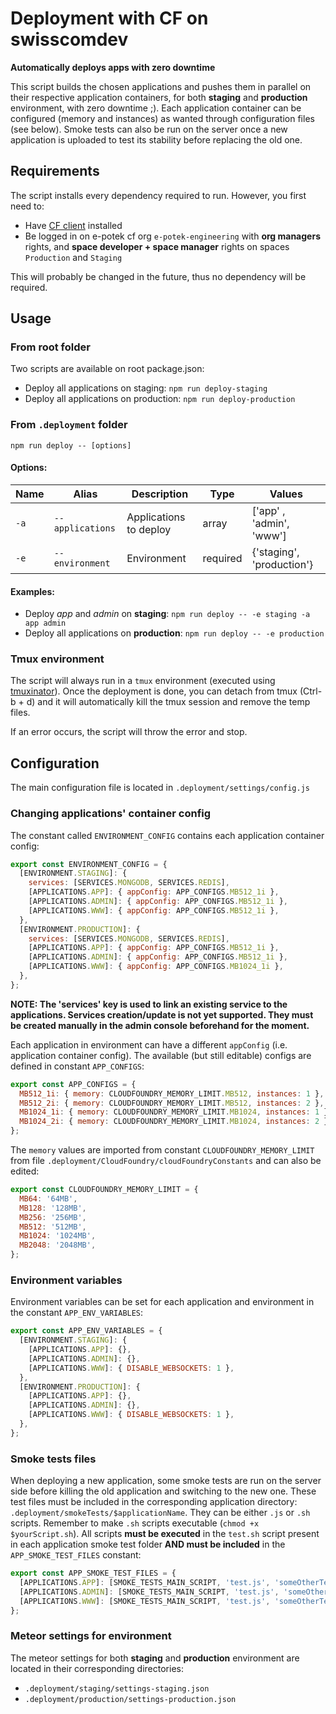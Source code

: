 # Deployment with CF on swisscomdev

**Automatically deploys apps with zero downtime**

This script builds the chosen applications and pushes them in parallel on their respective application containers, for both **staging** and **production** environment, with zero downtime ;). Each application container can be configured (memory and instances) as wanted through configuration files (see below).
Smoke tests can also be run on the server once a new application is uploaded to test its stability before replacing the old one.

## Requirements

The script installs every dependency required to run. However, you first need to:

- Have [CF client](https://docs.cloudfoundry.org/cf-cli/install-go-cli.html) installed
- Be logged in on e-potek cf org `e-potek-engineering` with **org managers** rights, and **space developer + space manager** rights on spaces `Production` and `Staging`

This will probably be changed in the future, thus no dependency will be required.

## Usage

### From root folder

Two scripts are available on root package.json:

- Deploy all applications on staging: `npm run deploy-staging`
- Deploy all applications on production: `npm run deploy-production`

### From `.deployment` folder

`npm run deploy -- [options]`

#### Options:
| Name | Alias            | Description            | Type     | Values                    |
| ---- | ---------------- | ---------------------- | -------- | ------------------------- |
| `-a` | `--applications` | Applications to deploy | array    | ['app' , 'admin', 'www']  |
| `-e` | `--environment`  | Environment            | required | {'staging', 'production'} |

#### Examples:

- Deploy *app* and *admin* on **staging**: `npm run deploy -- -e staging -a app admin`
- Deploy all applications on **production**: `npm run deploy -- -e production`

### Tmux environment

The script will always run in a `tmux` environment (executed using [tmuxinator](https://github.com/tmuxinator/tmuxinator)). Once the deployment is done, you can detach from tmux (Ctrl-b + d) and it will automatically kill the tmux session and remove the temp files.

If an error occurs, the script will throw the error and stop.

## Configuration
The main configuration file is located in `.deployment/settings/config.js`

### Changing applications' container config
The constant called `ENVIRONMENT_CONFIG` contains each application container config:

```javascript
export const ENVIRONMENT_CONFIG = {
  [ENVIRONMENT.STAGING]: {
    services: [SERVICES.MONGODB, SERVICES.REDIS],
    [APPLICATIONS.APP]: { appConfig: APP_CONFIGS.MB512_1i },
    [APPLICATIONS.ADMIN]: { appConfig: APP_CONFIGS.MB512_1i },
    [APPLICATIONS.WWW]: { appConfig: APP_CONFIGS.MB512_1i },
  },
  [ENVIRONMENT.PRODUCTION]: {
    services: [SERVICES.MONGODB, SERVICES.REDIS],
    [APPLICATIONS.APP]: { appConfig: APP_CONFIGS.MB512_1i },
    [APPLICATIONS.ADMIN]: { appConfig: APP_CONFIGS.MB512_1i },
    [APPLICATIONS.WWW]: { appConfig: APP_CONFIGS.MB1024_1i },
  },
};
```

**NOTE: The 'services' key is used to link an existing service to the applications. Services creation/update is not yet supported. They must be created manually in the admin console beforehand for the moment.**

Each application in environment can have a different `appConfig` (i.e. application container config). The available (but still editable) configs are defined in constant `APP_CONFIGS`:

```javascript
export const APP_CONFIGS = {
  MB512_1i: { memory: CLOUDFOUNDRY_MEMORY_LIMIT.MB512, instances: 1 },
  MB512_2i: { memory: CLOUDFOUNDRY_MEMORY_LIMIT.MB512, instances: 2 },
  MB1024_1i: { memory: CLOUDFOUNDRY_MEMORY_LIMIT.MB1024, instances: 1 },
  MB1024_2i: { memory: CLOUDFOUNDRY_MEMORY_LIMIT.MB1024, instances: 2 },
};
```

The `memory` values are imported from constant `CLOUDFOUNDRY_MEMORY_LIMIT` from file `.deployment/CloudFoundry/cloudFoundryConstants` and can also be edited:

```javascript
export const CLOUDFOUNDRY_MEMORY_LIMIT = {
  MB64: '64MB',
  MB128: '128MB',
  MB256: '256MB',
  MB512: '512MB',
  MB1024: '1024MB',
  MB2048: '2048MB',
};
```

### Environment variables
Environment variables can be set for each application and environment in the constant `APP_ENV_VARIABLES`:

```javascript
export const APP_ENV_VARIABLES = {
  [ENVIRONMENT.STAGING]: {
    [APPLICATIONS.APP]: {},
    [APPLICATIONS.ADMIN]: {},
    [APPLICATIONS.WWW]: { DISABLE_WEBSOCKETS: 1 },
  },
  [ENVIRONMENT.PRODUCTION]: {
    [APPLICATIONS.APP]: {},
    [APPLICATIONS.ADMIN]: {},
    [APPLICATIONS.WWW]: { DISABLE_WEBSOCKETS: 1 },
  },
};
```

### Smoke tests files
When deploying a new application, some smoke tests are run on the server side before killing the old application and switching to the new one. These test files must be included in the corresponding application directory: `.deployment/smokeTests/$applicationName`. They can be either `.js` or `.sh` scripts. Remember to make `.sh` scripts executable (`chmod +x $yourScript.sh`). All scripts **must be executed** in the `test.sh` script present in each application smoke test folder **AND must be included** in the `APP_SMOKE_TEST_FILES` constant:

```javascript
export const APP_SMOKE_TEST_FILES = {
  [APPLICATIONS.APP]: [SMOKE_TESTS_MAIN_SCRIPT, 'test.js', 'someOtherTest.js', 'someTest.sh'],
  [APPLICATIONS.ADMIN]: [SMOKE_TESTS_MAIN_SCRIPT, 'test.js', 'someOtherTest2.js'],
  [APPLICATIONS.WWW]: [SMOKE_TESTS_MAIN_SCRIPT, 'test.js', 'someOtherTest.sh'],
};
```

### Meteor settings for environment

The meteor settings for both **staging** and **production** environment are located in their corresponding directories: 
- `.deployment/staging/settings-staging.json`
- `.deployment/production/settings-production.json`
